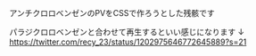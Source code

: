 アンチクロロベンゼンのPVをCSSで作ろうとした残骸です

パラジクロロベンゼンと合わせて再生するといい感じになります
↓
https://twitter.com/recy_23/status/1202975646772645889?s=21
